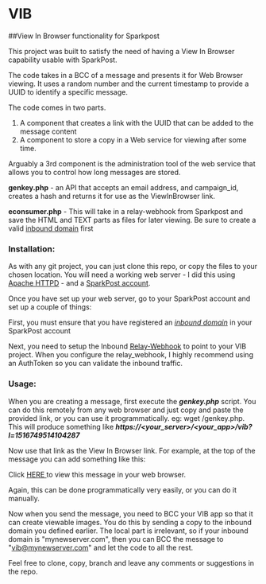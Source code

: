 # VIB

##View In Browser functionality for Sparkpost

This project was built to satisfy the need of having a View In Browser capability usable with SparkPost.

The code takes in a BCC of a message and presents it for Web Browser viewing.
It uses a random number and the current timestamp to provide a UUID to identify a specific message.  

The code comes in two parts.
1. A component that creates a link with the UUID that can be added to the message content
2. A component to store a copy in a Web service for viewing after some time.
  
Arguably a 3rd component is the administration tool of the web service that allows you to control how long messages are stored.

**genkey.php** - an API that accepts an email address, and campaign_id, creates a hash and returns it for use as the ViewInBrowser link.

**econsumer.php** - This will take in a relay-webhook from Sparkpost and save the HTML and TEXT parts as files for later viewing. Be sure to create a valid [inbound domain](https://developer.sparkpost.com/api/inbound-domains.html) first

### Installation:
As with any git project, you can just clone this repo, or copy the files to your chosen location.  You will need a working web server - I did this using [Apache HTTPD](https://httpd.apache.org/) - and a [SparkPost account](https://app.sparkpost.com/sign-up?src=Dev-Website&sfdcid=701600000011daf&_ga=2.4894199.579704299.1516653596-1497769791.1510582304).

Once you have set up your web server, go to your SparkPost account and set up a couple of things:

First, you must ensure that you have registered an *[inbound domain](https://developer.sparkpost.com/api/inbound-domains.html)* in your SparkPost account

Next, you need to setup the Inbound [Relay-Webhook](https://developer.sparkpost.com/api/relay-webhooks.html) to point to your VIB project.  When you configure the relay_webhook, I highly recommend using an AuthToken so you can validate the inbound traffic.

### Usage:
When you are creating a message, first execute the ***genkey.php*** script.  You can do this remotely from any web browser and just copy and paste the provided link, or you can use it programmatically. eg: wget <yourserver>/genkey.php.  This will produce something like ***https://<your_server>/<your_app>/vib?l=1516749514104287***

Now use that link as the View In Browser link.  For example, at the top of the message you can add something like this:

Click <a href="https://<your_server>/<your_app>/vib?l=1516749514104287"> HERE </a> to view this message in your web browser.

Again, this can be done programmatically very easily, or you can do it manually.

Now when you send the message, you need to BCC your VIB app so that it can create viewable images.  You do this by sending a copy to the inbound domain you defined earlier.  The local part is irrelevant, so if your inbound domain is "mynewserver.com", then you can BCC the message to "vib@mynewserver.com" and let the code to all the rest.

Feel free to clone, copy, branch and leave any comments or suggestions in the repo.




